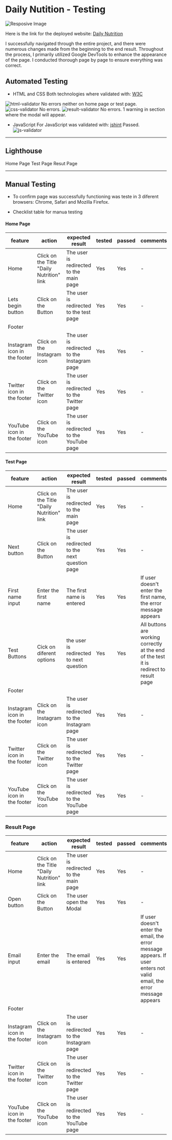 # Daily Nutition - Testing

![Resposive Image](documentation/resposive-image-daily-nutrition.png)

Here is the link for the deployed website: [Daily Nutrition](https://juandavidc08.github.io/dailynutrition/)

I successfully navigated through the entire project, and there were numerous changes made from the beginning to the end result. Throughout the process, I primarily utilized Google DevTools to enhance the appearance of the page. I conducted thorough page by page to ensure everything was correct.

## Automated Testing

* HTML and CSS
  Both technologies where validated with: [W3C](https://validator.w3.org/)
  
![html-validator](documentation/html-validator-dailynutrition.png) 
No errors neither on home page or test page.
![css-validator](documentation/css-validator-dailynutrition.png) 
No errors.
![result-validator](documentation/result-validator.png)
No errors. 1 warning in section where the modal will appear.

* JavaScript
  For JavaScript was validated with: [jshint](https://jshint.com/) 
 Passed.
![js-validator](documentation/javascript-validation.png)

---

## Lighthouse

Home Page
Test Page
Resut Page

---

## Manual Testing

* To confirm page was successfully functioning was teste in 3 diferent browsers: Chrome, Safari and Mozilla Firefox.

* Checklist table for manua testing

#### Home Page

| feature | action | expected result | tested | passed | comments |
| --- | --- | --- | --- | --- | --- |
| Home | Click on the Title "Daily Nutrition" link | The user is redirected to the main page | Yes | Yes | - |
| Lets begin button | Click on the Button | The user is redirected to the test page | Yes | Yes | - |
| Footer | | | | | |
| Instagram icon in the footer | Click on the Instagram icon | The user is redirected to the Instagram page | Yes | Yes | - |
| Twitter icon in the footer | Click on the Twitter icon | The user is redirected to the Twitter page | Yes | Yes | - |
| YouTube icon in the footer | Click on the YouTube icon | The user is redirected to the YouTube page | Yes | Yes | - |

#### Test Page

| feature | action | expected result | tested | passed | comments |
| --- | --- | --- | --- | --- | --- |
| Home | Click on the Title "Daily Nutrition" link | The user is redirected to the main page | Yes | Yes | - |
| Next button | Click on the Button | The user is redirected to the next question page | Yes | Yes | - |
| First name input | Enter the first name | The first name is entered | Yes | Yes | If user doesn't enter the first name, the error message appears |
| Test Buttons | Cick on diferent options| the user is redirected to next question | Yes | Yes | All buttons are working correctly at the end of the test it is redirect to result page|
| Footer | | | | | |
| Instagram icon in the footer | Click on the Instagram icon | The user is redirected to the Instagram page | Yes | Yes | - |
| Twitter icon in the footer | Click on the Twitter icon | The user is redirected to the Twitter page | Yes | Yes | - |
| YouTube icon in the footer | Click on the YouTube icon | The user is redirected to the YouTube page | Yes | Yes | - |


### Result Page


| feature | action | expected result | tested | passed | comments |
| --- | --- | --- | --- | --- | --- |
| Home | Click on the Title "Daily Nutrition" link | The user is redirected to the main page | Yes | Yes | - |
| Open button | Click on the Button | The user open the Modal | Yes | Yes | - |
| Email input | Enter the email | The email is entered | Yes | Yes | If user doesn't enter the email, the error message appears. If user enters not valid email, the error message appears |
| Footer | | | | | |
| Instagram icon in the footer | Click on the Instagram icon | The user is redirected to the Instagram page | Yes | Yes | - |
| Twitter icon in the footer | Click on the Twitter icon | The user is redirected to the Twitter page | Yes | Yes | - |
| YouTube icon in the footer | Click on the YouTube icon | The user is redirected to the YouTube page | Yes | Yes | - |